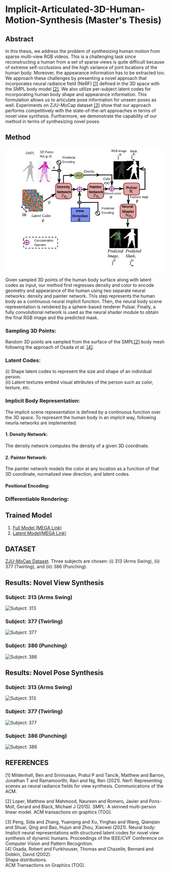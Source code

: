 # Implicit-Articulated-3D-Human-Motion-Synthesis (Master's Thesis)

## Abstract 
In this thesis, we address the problem of synthesizing human motion from sparse multi-view RGB videos. This is a challenging task since reconstructing a human from a set of sparse views is quite difficult because of extreme self-occlusions and the high variance of joint locations of the human body. Moreover, the appearance information has to be extracted too. We approach these challenges by presenting a novel approach that incorporates neural radiance field (NeRF) [[1]](#1) defined in the 3D space with the SMPL body model [[2]](#2). We also utilize per-subject latent codes for incorporating human body shape and appearance information. This formulation allows us to articulate pose information for unseen poses as well. Experiments on ZJU-MoCap dataset [[3]](#3) show that our approach performs competitively with the state-of-the-art approaches in terms of novel view synthesis. Furthermore, we demonstrate the capability of our method in terms of synthesizing novel poses.
## Method
![overview](https://github.com/Pallab38/Implicit-Articulated-3D-Human-Motion-Synthesis/blob/main/resources/overview.png)

Given sampled 3D points of the human body surface along with latent codes as input, our method first regresses density and color to encode geometry and appearance of the human using two separate neural networks: density and painter network. This step represents the human body as a continuous neural implicit function. Then, the neural body scene representation is rendered by a sphere-based renderer Pulsar. Finally, a fully convolutional network is used as the neural shader module  to obtain the final RGB image and the predicted mask.

### Sampling 3D Points: 
Random 3D points are sampled from the surface of the SMPL[[2]](#2) body mesh following the approach of Osada _et al._ [[4]](#4). 

### Latent Codes: 
(i) Shape latent codes to represent the size and shape of an individual person. <br>
(ii) Latent textures embed visual attributes of the person such as color, texture, etc.

### Implicit Body Representation:
The implicit scene representation is defined by a continuous function over the 3D space. To represent the human body in an implicit way, following neurla networks are implemented:
#### 1. Density Network: 
The density network computes the density of a given 3D coordinate.
#### 2. Painter Network: 
The painter network models the color at any location as a function of that 3D coordinate, normalized view direction, and latent codes.
#### Positional Encoding: 

### Differentiable Rendering: 


## Trained Model 
1. [Full Model (MEGA Link)](https://mega.nz/fm/ouIghJ4I)
2. [Latent Model(MEGA Link) ](https://mega.nz/fm/Q3JwDZRY)

## DATASET 
[ZJU-MoCap Dataset](https://github.com/zju3dv/EasyMocap#zju-mocap). Three subjects are chosen: (i) 313 (Arms Swing), (ii) 377 (Twirling), and (iii) 386 (Punching).

## Results: Novel View Synthesis
### Subject: 313 (Arms Swing)
![Subject: 313](https://github.com/Pallab38/Implicit-Articulated-3D-Human-Motion-Synthesis/blob/main/resources/nvs/313_nvs_20fps.gif)
### Subject: 377 (Twirling)
![Subject: 377](https://github.com/Pallab38/Implicit-Articulated-3D-Human-Motion-Synthesis/blob/main/resources/nvs/377_nvs_20fps.gif)

### Subject: 386 (Punching)
![Subject: 386](https://github.com/Pallab38/Implicit-Articulated-3D-Human-Motion-Synthesis/blob/main/resources/nvs/386_nvs_20fps.gif)

## Results: Novel Pose Synthesis
### Subject: 313 (Arms Swing)
![Subject: 313](https://github.com/Pallab38/Implicit-Articulated-3D-Human-Motion-Synthesis/blob/main/resources/nps/313_20fps.gif)
### Subject: 377 (Twirling)
![Subject: 377](https://github.com/Pallab38/Implicit-Articulated-3D-Human-Motion-Synthesis/blob/main/resources/nps/377_20fps.gif)

### Subject: 386 (Punching)
![Subject: 386](https://github.com/Pallab38/Implicit-Articulated-3D-Human-Motion-Synthesis/blob/main/resources/nps/386_20fps.gif)


## REFERENCES
<a id="1">[1]</a>
Mildenhall, Ben and Srinivasan, Pratul P and Tancik, Matthew and Barron, Jonathan T and Ramamoorthi, Ravi and Ng, Ren (2021).
Nerf: Representing scenes as neural radiance fields for view synthesis.
Communications of the ACM.<br>

<a id="2">[2]</a>
Loper, Matthew and Mahmood, Naureen and Romero, Javier and Pons-Moll, Gerard and Black, Michael J (2015).
SMPL: A skinned multi-person linear model.
ACM transactions on graphics (TOG).<br>

<a id ="3"> [3]</a>
Peng, Sida and Zhang, Yuanqing and Xu, Yinghao and Wang, Qianqian and Shuai, Qing and Bao, Hujun and Zhou, Xiaowei (2021). 
Neural body: Implicit neural representations with structured latent codes for novel view synthesis of dynamic humans.
Proceedings of the IEEE/CVF Conference on Computer Vision and Pattern Recognition. <br>
<a id="4"> [4] </a> Osada, Robert and Funkhouser, Thomas and Chazelle, Bernard and Dobkin, David (2002). <br>
Shape distributions. <br>
ACM Transactions on Graphics (TOG). <br>

